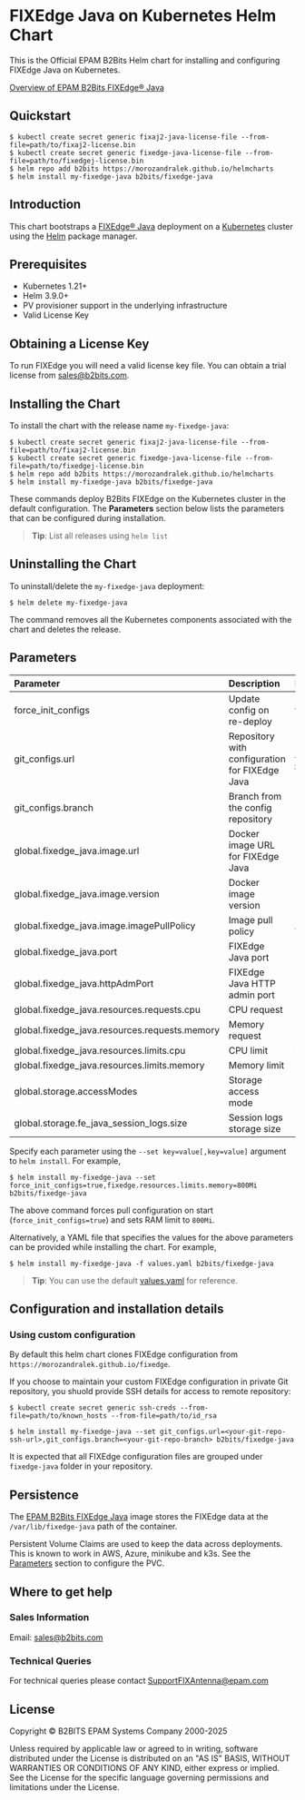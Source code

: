 # FIXEdge Java on Kubernetes Helm Chart
This is the Official EPAM B2Bits Helm chart for installing and configuring FIXEdge Java on Kubernetes.

[Overview of EPAM B2Bits FIXEdge® Java](https://www.b2bits.com/trading_solutions/fixedge-java)

## Quickstart

```
$ kubectl create secret generic fixaj2-java-license-file --from-file=path/to/fixaj2-license.bin
$ kubectl create secret generic fixedge-java-license-file --from-file=path/to/fixedgej-license.bin
$ helm repo add b2bits https://morozandralek.github.io/helmcharts
$ helm install my-fixedge-java b2bits/fixedge-java
```

## Introduction

This chart bootstraps a [FIXEdge® Java](https://www.b2bits.com/trading_solutions/fixedge-java) deployment on a [Kubernetes](https://kubernetes.io) cluster using the [Helm](https://helm.sh) package manager.


## Prerequisites

-   Kubernetes 1.21+
-   Helm 3.9.0+
-   PV provisioner support in the underlying infrastructure
-   Valid License Key

## Obtaining a License Key

To run FIXEdge you will need a valid license key file. You can obtain a trial license from [sales@b2bits.com](mailto:sales@b2bits.com?subject=FIXEdge%20Java%20Trial%20License%20Request).

## Installing the Chart

To install the chart with the release name `my-fixedge-java`:

```
$ kubectl create secret generic fixaj2-java-license-file --from-file=path/to/fixaj2-license.bin
$ kubectl create secret generic fixedge-java-license-file --from-file=path/to/fixedgej-license.bin
$ helm repo add b2bits https://morozandralek.github.io/helmcharts
$ helm install my-fixedge-java b2bits/fixedge-java
```


These commands deploy B2Bits FIXEdge on the Kubernetes cluster in the default configuration. The **Parameters** section below lists the parameters that can be configured during installation.

> **Tip**: List all releases using `helm list`

## Uninstalling the Chart

To uninstall/delete the `my-fixedge-java` deployment:

```
$ helm delete my-fixedge-java
```

The command removes all the Kubernetes components associated with the chart and deletes the release. 

## Parameters

| Parameter                                     | Description                                                      | Default                                            |
|:--------------------------------------------- |:---------------------------------------------------------------- |:-------------------------------------------------- |
| force_init_configs                            | Update config on re-deploy                                       | false                                              |
| git_configs.url                               | Repository with configuration for FIXEdge Java                   | https://github.com/morozandralek/b2bits-config.git |
| git_configs.branch                            | Branch from the config repository                                | main                                               |
| global.fixedge_java.image.url                 | Docker image URL for FIXEdge Java                                | b2bitsepam/fixedge-java                            |
| global.fixedge_java.image.version             | Docker image version                                             | 1.10.4                                             |
| global.fixedge_java.image.imagePullPolicy     | Image pull policy                                                | Always                                             |
| global.fixedge_java.port                      | FIXEdge Java port                                                | 8901                                               |
| global.fixedge_java.httpAdmPort               | FIXEdge Java HTTP admin port                                     | 8911                                               |
| global.fixedge_java.resources.requests.cpu    | CPU request                                                      | 0.5                                                |
| global.fixedge_java.resources.requests.memory | Memory request                                                   | 1Gi                                                |
| global.fixedge_java.resources.limits.cpu      | CPU limit                                                        | 0.5                                                |
| global.fixedge_java.resources.limits.memory   | Memory limit                                                     | 1Gi                                                |
| global.storage.accessModes                    | Storage access mode                                              | ReadWriteOnce                                      |
| global.storage.fe_java_session_logs.size      | Session logs storage size                                        | 10Gi                                               |

Specify each parameter using the `--set key=value[,key=value]` argument to `helm install`. For example,

```console
$ helm install my-fixedge-java --set force_init_configs=true,fixedge.resources.limits.memory=800Mi b2bits/fixedge-java
```

The above command forces pull configuration on start (`force_init_configs=true`) and sets RAM limit to `800Mi`.

Alternatively, a YAML file that specifies the values for the above parameters can be provided while installing the chart. For example,

```console
$ helm install my-fixedge-java -f values.yaml b2bits/fixedge-java
```

> **Tip**: You can use the default [values.yaml](values.yaml) for reference.



## Configuration and installation details

### Using custom configuration

By default this helm chart clones FIXEdge configuration from `https://morozandralek.github.io/fixedge`.

If you choose to maintain your custom FIXEdge configuration in private Git repository, you shuold provide SSH details for access to remote repository:
```
$ kubectl create secret generic ssh-creds --from-file=path/to/known_hosts --from-file=path/to/id_rsa
```

```
$ helm install my-fixedge-java --set git_configs.url=<your-git-repo-ssh-url>,git_configs.branch=<your-git-repo-branch> b2bits/fixedge-java
```

It is expected that all FIXEdge configuration files are grouped under `fixedge-java` folder in your repository.

## Persistence
The [EPAM B2Bits FIXEdge Java](https://hub.docker.com/r/b2bitsepam/fixedge-java) image stores the FIXEdge data at the `/var/lib/fixedge-java` path of the container.

Persistent Volume Claims are used to keep the data across deployments. This is known to work in AWS, Azure, minikube and k3s.
See the [Parameters](#parameters) section to configure the PVC.

## Where to get help

### Sales Information

Email: [sales@b2bits.com](mailto:sales@b2bits.com?subject=FIXEdge%20Java%20Details%20Request)

### Technical Queries

For technical queries please contact [SupportFIXAntenna@epam.com](mailto:SupportFIXAntenna@epam.com)

## License

Copyright © B2BITS EPAM Systems Company 2000-2025 

Unless required by applicable law or agreed to in writing, software distributed under the License is distributed on an "AS IS" BASIS, WITHOUT WARRANTIES OR CONDITIONS OF ANY KIND, either express or implied. See the License for the specific language governing permissions and limitations under the License.
